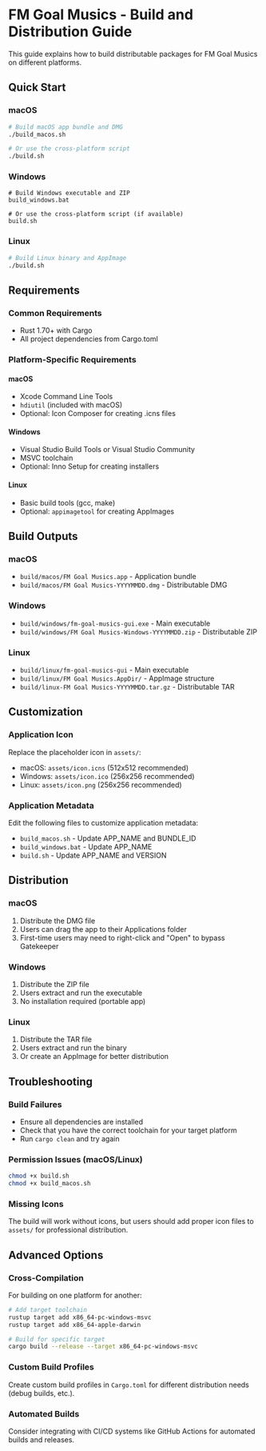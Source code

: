 # FM Goal Musics - Build and Distribution Guide

This guide explains how to build distributable packages for FM Goal Musics on different platforms.

## Quick Start

### macOS
```bash
# Build macOS app bundle and DMG
./build_macos.sh

# Or use the cross-platform script
./build.sh
```

### Windows
```batch
# Build Windows executable and ZIP
build_windows.bat

# Or use the cross-platform script (if available)
build.sh
```

### Linux
```bash
# Build Linux binary and AppImage
./build.sh
```

## Requirements

### Common Requirements
- Rust 1.70+ with Cargo
- All project dependencies from Cargo.toml

### Platform-Specific Requirements

#### macOS
- Xcode Command Line Tools
- `hdiutil` (included with macOS)
- Optional: Icon Composer for creating .icns files

#### Windows
- Visual Studio Build Tools or Visual Studio Community
- MSVC toolchain
- Optional: Inno Setup for creating installers

#### Linux
- Basic build tools (gcc, make)
- Optional: `appimagetool` for creating AppImages

## Build Outputs

### macOS
- `build/macos/FM Goal Musics.app` - Application bundle
- `build/macos/FM Goal Musics-YYYYMMDD.dmg` - Distributable DMG

### Windows
- `build/windows/fm-goal-musics-gui.exe` - Main executable
- `build/windows/FM Goal Musics-Windows-YYYYMMDD.zip` - Distributable ZIP

### Linux
- `build/linux/fm-goal-musics-gui` - Main executable
- `build/linux/FM Goal Musics.AppDir/` - AppImage structure
- `build/linux-FM Goal Musics-YYYYMMDD.tar.gz` - Distributable TAR

## Customization

### Application Icon
Replace the placeholder icon in `assets/`:
- macOS: `assets/icon.icns` (512x512 recommended)
- Windows: `assets/icon.ico` (256x256 recommended)
- Linux: `assets/icon.png` (256x256 recommended)

### Application Metadata
Edit the following files to customize application metadata:
- `build_macos.sh` - Update APP_NAME and BUNDLE_ID
- `build_windows.bat` - Update APP_NAME
- `build.sh` - Update APP_NAME and VERSION

## Distribution

### macOS
1. Distribute the DMG file
2. Users can drag the app to their Applications folder
3. First-time users may need to right-click and "Open" to bypass Gatekeeper

### Windows
1. Distribute the ZIP file
2. Users extract and run the executable
3. No installation required (portable app)

### Linux
1. Distribute the TAR file
2. Users extract and run the binary
3. Or create an AppImage for better distribution

## Troubleshooting

### Build Failures
- Ensure all dependencies are installed
- Check that you have the correct toolchain for your target platform
- Run `cargo clean` and try again

### Permission Issues (macOS/Linux)
```bash
chmod +x build.sh
chmod +x build_macos.sh
```

### Missing Icons
The build will work without icons, but users should add proper icon files to `assets/` for professional distribution.

## Advanced Options

### Cross-Compilation
For building on one platform for another:
```bash
# Add target toolchain
rustup target add x86_64-pc-windows-msvc
rustup target add x86_64-apple-darwin

# Build for specific target
cargo build --release --target x86_64-pc-windows-msvc
```

### Custom Build Profiles
Create custom build profiles in `Cargo.toml` for different distribution needs (debug builds, etc.).

### Automated Builds
Consider integrating with CI/CD systems like GitHub Actions for automated builds and releases.
